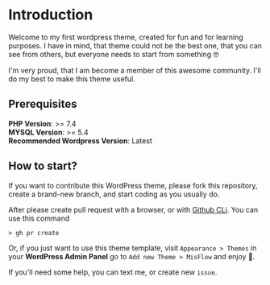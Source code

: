 # Introduction
Welcome to my first wordpress theme, created for fun and for learning purposes. I have in mind, that theme could not
be the best one, that you can see from others, but everyone needs to start from something 🤓

I'm very proud, that I am become a member of this awesome community. I'll do my best to make this theme useful.

## Prerequisites

**PHP Version**: >= 7.4 <br/>
**MYSQL Version**: >= 5.4 <br/>
**Recommended Wordpress Version**: Latest

## How to start?
If you want to contribute this WordPress theme, please fork this repository, create a brand-new branch,
and start coding as you usually do.

After please create pull request with a browser, or with [Github CLi](https://cli.github.com/). 
You can use this command

```shell
> gh pr create
```

Or, if you just want to use this theme template, visit ``Appearance > Themes`` in your **WordPress Admin Panel**
go to ``Add new Theme > MisFlow`` and enjoy 🤞.

If you'll need some help, you can text me, or create new ``issue``.
